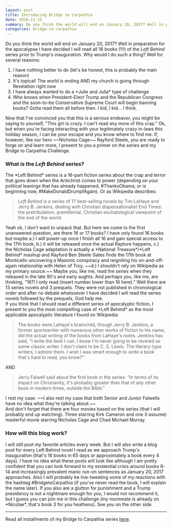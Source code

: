 ```yaml
---
layout: post
title: Introducing Bridge to Carpathia
date: 2016-11-15
summary: Do you think the world will end on January 20, 2017? Well in preparation for the apocalypse I have decided I will read all 16 books (!!!) of the *Left Behind* series prior to Trump's inauguration...
categories: bridge-to-carpathia
---
```

Do you think the world will end on January 20, 2017? Well in preparation for the apocalypse I have decided I will read all 16 books (!!!) of the *Left Behind* series prior to Trump's inauguration. Why would I do such a thing? Well for several reasons:
<ol>
<li>I have nothing better to do (let's be honest, this is probably the main reason)</li>
<li>It's topical! The world is ending AND my church is going through Revelation right now</li>
<li>I have always wanted to do a *Julie and Julia* type of challenge</li>
<li>Who knows when President-Elect Trump and the Republican Congress and the soon-to-be Conservative Supreme Court will begin banning books? Gotta read them all before then. I kid, I kid... I think.</li>
</ol>
Now that I've convinced you that this is a serious endeavor, you might be saying to yourself, "This girl is crazy. I can't read any more of this crap." Ok, but when you're facing interacting with your legitimately crazy in-laws this holiday season, I can be your escape and you know where to find me. If, however, like our hero ~~Nicholas Cage~~ Rayford Steele, you are ready to forge on and learn more, I present to you a primer on the series and my Bridge to Carpathia Challenge.
<h3>What is the <em>Left Behind</em> series?</h3>
The *Left Behind* series is a 16-part fiction series about the crap and terror that goes down when the Antichrist comes to power (depending on your political leanings that has already happened, #ThanksObama, or is beginning now, #MakeDonaldDrumpfAgain). Or as Wikipedia describes:
<blockquote><em>Left Behind</em> is a series of 17 best-selling novels by Tim LaHaye and Jerry B. Jenkins, dealing with Christian dispensationalist End Times: the pretribulation, premillenial, Christian eschatological viewpoint of the end of the world.</blockquote>
Yeah ok, I don't want to unpack that. But here we come to the first unanswered question, are there 16 or 17 books? I have only found 16 books but maybe a.) I will power-up once I finish all 16 and gain special access to the 17th book, b.) it will be released once the actual Rapture happens, c.) the Nicholas Cage adaptation is actually a *National Treasure*/*Left Behind* mashup and Rayford Ben Steele Gates finds the 17th book at Monticello uncovering a Masonic conspiracy and reigniting his on-and-off-again relationship with Helen of Troy, ~~d.) I shouldn't rely on Wikipedia as my primary source.~~ Maybe you, like me, read the series when they released in the late 90's and early aughts. And perhaps you, like me, are thinking, "16?! I only read (insert number lower than 16 here)." Well there are 13 series novels and 3 prequels. They were not published in chronological order and after no debate whatsoever I have decided I will read the series novels followed by the prequels, God help me.
<br>If you think that I should read a different series of apocalyptic fiction, I present to you the most compelling case of *Left Behind* as the most applicable apocalyptic literature I found on Wikipedia:
<blockquote>The books were LaHaye's brainchild, though Jerry B. Jenkins, a former sportswriter with numerous other works of fiction to his name, did the actual writing of the books from LaHaye's notes. Jenkins has said, "I write the best I can. I know I'm never going to be revered as some classic writer. I don't claim to be C. S. Lewis. The literary-type writers, I admire them. I wish I was smart enough to write a book that's hard to read, you know?"</blockquote>
AND
<blockquote>Jerry Falwell said about the first book in the series: "In terms of its impact on Christianity, it's probably greater than that of any other book in modern times, outside the Bible."</blockquote>
I rest my case. ~~I also rest my case that both Senior and Junior Falwells have no idea what they're talking about.~~
<br>And don't forget that there are four movies based on the series (that I will probably end up watching). Three starring Kirk Cameron and one (I assume) masterful movie starring Nicholas Cage and Chad Michael Murray.
<h3>How will this blog work?</h3>
I will still post my favorite articles every week. But I will also write a blog post for every Left Behind novel I read as we approach Trump's inauguration (that's 16 books in 65 days or approximately a book every 4 days). I have no idea what these posts will look like although I am pretty confident that you can look forward to my existential crisis around books 8-14 and increasingly prevalent manic run-on sentences as January 20, 2017 approaches. Also I will probably be live-tweeting some of my reactions with the hashtag #BridgetoCarpathia (if you've never read the book, I will explain the name later). If you also are a glutton for punishment and a Trump presidency is not a nightmare enough for you, I would not recommend it, but I guess you can join me in this challenge (my roommate is already on *Nicolae*, that's book 3 for you heathens). See you on the other side.
<hr>
Read all installments of my Bridge to Carpathia series <a href="https://hsureads.github.io/category/bridge-to-carpathia/">here</a>.
